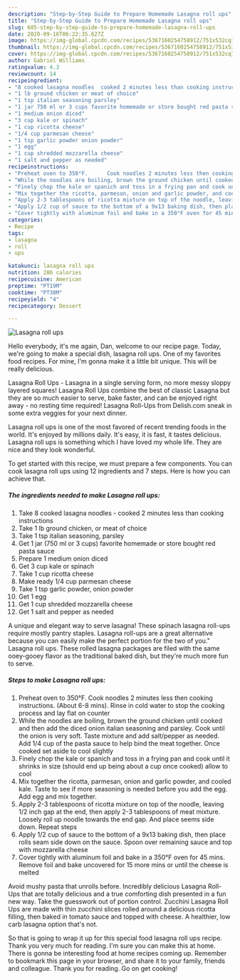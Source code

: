 ```yaml
---
description: "Step-by-Step Guide to Prepare Homemade Lasagna roll ups"
title: "Step-by-Step Guide to Prepare Homemade Lasagna roll ups"
slug: 685-step-by-step-guide-to-prepare-homemade-lasagna-roll-ups
date: 2020-09-16T06:22:35.627Z
image: https://img-global.cpcdn.com/recipes/5367160254758912/751x532cq70/lasagna-roll-ups-recipe-main-photo.jpg
thumbnail: https://img-global.cpcdn.com/recipes/5367160254758912/751x532cq70/lasagna-roll-ups-recipe-main-photo.jpg
cover: https://img-global.cpcdn.com/recipes/5367160254758912/751x532cq70/lasagna-roll-ups-recipe-main-photo.jpg
author: Gabriel Williams
ratingvalue: 4.3
reviewcount: 14
recipeingredient:
- "8 cooked lasagna noodles  cooked 2 minutes less than cooking instructions"
- "1 lb ground chicken or meat of choice"
- "1 tsp italian seasoning parsley"
- "1 jar 750 ml or 3 cups favorite homemade or store bought red pasta sauce"
- "1 medium onion diced"
- "3 cup kale or spinach"
- "1 cup ricotta cheese"
- "1/4 cup parmesan cheese"
- "1 tsp garlic powder onion powder"
- "1 egg"
- "1 cup shredded mozzarella cheese"
- "1 salt and pepper as needed"
recipeinstructions:
- "Preheat oven to 350°F.      Cook noodles 2 minutes less then cooking instructions. (About 6-8 mins). Rinse in cold water to stop the cooking process and lay flat on counter"
- "While the noodles are boiling, brown the ground chicken until cooked and then add the diced onion italian seasoning and parsley. Cook until the onion is very soft. Taste mixture and add salt/pepper as needed. Add 1/4 cup of the pasta sauce to help bind the meat together.  Once cooked set aside to cool slightly"
- "Finely chop the kale or spanich and toss in a frying pan and cook until it shrinks in size (should end up being about a cup once cooked) allow to cool"
- "Mix together the ricotta, parmesan, onion and garlic powder, and cooled kale. Taste to see if more seasoning is needed before you add the egg. Add egg and mix together."
- "Apply 2-3 tablespoons of ricotta mixture on top of the noodle, leaving 1/2 inch gap at the end, then apply 2-3 tablespoons of meat mixture. Loosely roll up noodle towards the end gap. And place seems side down. Repeat steps"
- "Apply 1/2 cup of sauce to the bottom of a 9x13 baking dish, then place rolls seam side down on the sauce. Spoon over remaining sauce and top with mozzarella cheese"
- "Cover tightly with aluminum foil and bake in a 350°F oven for 45 mins. Remove foil and bake uncovered for 15 more mins or until the cheese is melted"
categories:
- Recipe
tags:
- lasagna
- roll
- ups

katakunci: lasagna roll ups 
nutrition: 286 calories
recipecuisine: American
preptime: "PT19M"
cooktime: "PT30M"
recipeyield: "4"
recipecategory: Dessert

---
```



![Lasagna roll ups](https://img-global.cpcdn.com/recipes/5367160254758912/751x532cq70/lasagna-roll-ups-recipe-main-photo.jpg)

Hello everybody, it's me again, Dan, welcome to our recipe page. Today, we're going to make a special dish, lasagna roll ups. One of my favorites food recipes. For mine, I'm gonna make it a little bit unique. This will be really delicious.

Lasagna Roll Ups - Lasagna in a single serving form, no more messy sloppy layered squares! Lasagna Roll Ups combine the best of classic Lasagna but they are so much easier to serve, bake faster, and can be enjoyed right away - no resting time required! Lasagna Roll-Ups from Delish.com sneak in some extra veggies for your next dinner.

Lasagna roll ups is one of the most favored of recent trending foods in the world. It's enjoyed by millions daily. It's easy, it is fast, it tastes delicious. Lasagna roll ups is something which I have loved my whole life. They are nice and they look wonderful.


To get started with this recipe, we must prepare a few components. You can cook lasagna roll ups using 12 ingredients and 7 steps. Here is how you can achieve that.

<!--inarticleads1-->

##### The ingredients needed to make Lasagna roll ups:

1. Take 8 cooked lasagna noodles - cooked 2 minutes less than cooking instructions
1. Take 1 lb ground chicken, or meat of choice
1. Take 1 tsp italian seasoning, parsley
1. Get 1 jar (750 ml or 3 cups) favorite homemade or store bought red pasta sauce
1. Prepare 1 medium onion diced
1. Get 3 cup kale or spinach
1. Take 1 cup ricotta cheese
1. Make ready 1/4 cup parmesan cheese
1. Take 1 tsp garlic powder, onion powder
1. Get 1 egg
1. Get 1 cup shredded mozzarella cheese
1. Get 1 salt and pepper as needed


A unique and elegant way to serve lasagna! These spinach lasagna roll-ups require mostly pantry staples. Lasagna roll-ups are a great alternative because you can easily make the perfect portion for the two of you.&#34; Lasagna roll ups. These rolled lasagna packages are filed with the same ooey-gooey flavor as the traditional baked dish, but they&#39;re much more fun to serve. 

<!--inarticleads2-->

##### Steps to make Lasagna roll ups:

1. Preheat oven to 350°F.      Cook noodles 2 minutes less then cooking instructions. (About 6-8 mins). Rinse in cold water to stop the cooking process and lay flat on counter
1. While the noodles are boiling, brown the ground chicken until cooked and then add the diced onion italian seasoning and parsley. Cook until the onion is very soft. Taste mixture and add salt/pepper as needed. Add 1/4 cup of the pasta sauce to help bind the meat together.  Once cooked set aside to cool slightly
1. Finely chop the kale or spanich and toss in a frying pan and cook until it shrinks in size (should end up being about a cup once cooked) allow to cool
1. Mix together the ricotta, parmesan, onion and garlic powder, and cooled kale. Taste to see if more seasoning is needed before you add the egg. Add egg and mix together.
1. Apply 2-3 tablespoons of ricotta mixture on top of the noodle, leaving 1/2 inch gap at the end, then apply 2-3 tablespoons of meat mixture. Loosely roll up noodle towards the end gap. And place seems side down. Repeat steps
1. Apply 1/2 cup of sauce to the bottom of a 9x13 baking dish, then place rolls seam side down on the sauce. Spoon over remaining sauce and top with mozzarella cheese
1. Cover tightly with aluminum foil and bake in a 350°F oven for 45 mins. Remove foil and bake uncovered for 15 more mins or until the cheese is melted


Avoid mushy pasta that unrolls before. Incredibly delicious Lasagna Roll-Ups that are totally delicious and a true comforting dish presented in a fun new way. Take the guesswork out of portion control. Zucchini Lasagna Roll Ups are made with thin zucchini slices rolled around a delicious ricotta filling, then baked in tomato sauce and topped with cheese. A healthier, low carb lasagna option that&#39;s not. 

So that is going to wrap it up for this special food lasagna roll ups recipe. Thank you very much for reading. I'm sure you can make this at home. There is gonna be interesting food at home recipes coming up. Remember to bookmark this page in your browser, and share it to your family, friends and colleague. Thank you for reading. Go on get cooking!
